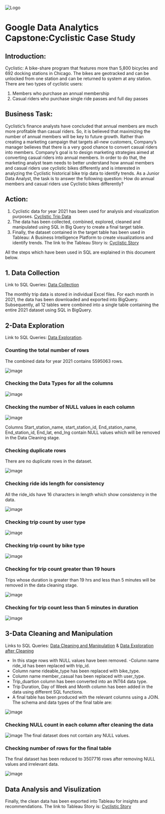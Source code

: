 
![Logo](https://github.com/user-attachments/assets/3dece03a-fce2-453e-9e9b-d143caadc0b0)




# Google Data Analytics Capstone:Cyclistic Case Study 

## Introduction:
Cyclistic: A bike-share program that features more than 5,800 bicycles and 692 docking stations in Chicago.
The bikes are geotracked and can be unlocked from one station and can be returned to system at any station.
There are two types of cyclistic users: 
1.	Members who purchase an annual membership
2.	Casual riders who purchase single ride passes and full day passes

## Business Task:
Cyclistic’s finance analysts have concluded that annual members are much more profitable than casual riders. So, it is believed that maximizing the number of annual members will be key to future growth. Rather than creating a marketing campaign that targets all-new customers, Company’s manager believes that there is a very good chance to convert casual riders into members.
Company’s goal is to design marketing strategies aimed at converting casual riders into annual members. In order to do that, the marketing analyst team needs to better understand how annual members and casual riders use cyclistic bikes differently and is interested in analyzing the Cyclistic historical bike trip data to identify trends.
As a Junior Data Analyst, the task is to answer the following question:
How do annual members and casual riders use Cyclistic bikes differently?

## Action:
1.	Cyclistic data for year 2021 has been used for analysis and visualization purposes. [Cyclistic Trip Data](https://divvy-tripdata.s3.amazonaws.com/index.html)
2.	The data has been collected, combined, explored, cleaned and manipulated using SQL in Big Query to create a final target table.
3.	Finally, the dataset contained in the target table has been used in Tableau: A Business Intelligence Platform to create visualizations and identify trends. The link to the Tableau Story is: [Cyclistic Story](https://public.tableau.com/views/GoogleDataAnalyticsCyclisticCaseStudy_17217807654710/Cyclistic?:language=en-US&publish=yes&:sid=&:redirect=auth&:display_count=n&:origin=viz_share_link)

All the steps which have been used in SQL are explained in this document below.

## 1.	Data Collection
Link to SQL Queries: [Data Collection](https://github.com/danishnawaz-BI/Google-Data-Analytics-Cyclistic-Case-Study/blob/1272e893e25114353b57f69a8172fe8311208d11/1-Data%20Collection.sql)

The monthly trip data is stored in individual Excel files. For each month in 2021, the data has been downloaded and exported into BigQuery. Subsequently, all 12 tables were combined into a single table containing the entire 2021 dataset using SQL in BigQuery.

## 2-Data Exploration 
Link to SQL Queries: [Data Exploration](https://github.com/danishnawaz-BI/Google-Data-Analytics-Cyclistic-Case-Study/blob/1272e893e25114353b57f69a8172fe8311208d11/2-Data%20Exploration.sql).

### Counting the total number of rows

The combined data for year 2021 contains 5595063 rows.

![image](https://github.com/user-attachments/assets/a72e8bb9-969f-4a21-91e4-e017a1765433)

 
### Checking the Data Types for all the columns

![image](https://github.com/user-attachments/assets/00fce579-4f09-44be-b398-d1d7a6f5ac8c)


### Checking the number of NULL values in each column

![image](https://github.com/user-attachments/assets/346070e5-1516-445d-81af-ba278fa92e7b)

Columns Start_station_name, start_station_id, End_station_name, End_station_id, End_lat, end_lng contain NULL values which will be removed in the Data Cleaning stage.

### Checking duplicate rows
There are no duplicate rows in the dataset.

![image](https://github.com/user-attachments/assets/f53b4f70-f5b3-4b12-9d75-40f511039ff6)

### Checking ride ids length for consistency 
All the ride_ids have 16 characters in length which show consistency in the data.

![image](https://github.com/user-attachments/assets/e11dcb2b-6d1f-44d3-811e-5f663812d530)

### Checking trip count by user type

![image](https://github.com/user-attachments/assets/8e8a4095-3129-440f-adde-ab200eeec4bc)

 ### Checking trip count by bike type
 
 ![image](https://github.com/user-attachments/assets/60932337-07e3-40e5-8bab-4528f0958b70)

### Checking for trip count greater than 19 hours
Trips whose duration is greater than 19 hrs and less than 5 minutes will be removed in the data cleaning stage.

![image](https://github.com/user-attachments/assets/16243c42-f5a5-4034-b60e-8e7159422a60)

### Checking for trip count less than 5 minutes in duration

![image](https://github.com/user-attachments/assets/ab311e2b-5762-42be-a258-3eae7373fee3)


## 3-Data Cleaning and Manipulation 
Links to SQL Queries: [Data Cleaning and Manipulation](https://github.com/danishnawaz-BI/Google-Data-Analytics-Cyclistic-Case-Study/blob/1272e893e25114353b57f69a8172fe8311208d11/3-Data%20Cleaning%20%26%20Manipulation.sql) & 
[Data Exploration after Cleaning](https://github.com/danishnawaz-BI/Google-Data-Analytics-Cyclistic-Case-Study/blob/1272e893e25114353b57f69a8172fe8311208d11/4-Data%20Exploration%20after%20cleaning.sql)

-	In this stage rows with NULL values have been removed.
-Column name ride_id has been replaced with trip_id.
-	Column name rideable_type has been replaced with bike_type.
-	Column name member_casual has been replaced with user_type.
-	Trip_duartion column has been converted into an INT64 data type.
-	Trip Duration, Day of Week and Month column has been added in the data using different SQL functions.
-	A final table has been produced with the relevant columns using a JOIN.
The schema and data types of the final table are:

![image](https://github.com/user-attachments/assets/f5dce7ee-25a8-47fa-97e8-1bb28d74a6c4)

### Checking NULL count in each column after cleaning the data

![image](https://github.com/user-attachments/assets/e15a206d-e804-40d1-873f-f16abd7e981e)
The final dataset does not contain any NULL values.

### Checking number of rows for the final table
The final dataset has been reduced to 3507716 rows after removing NULL values and irrelevant data.

![image](https://github.com/user-attachments/assets/9fc47330-6ce4-4fc1-8937-aa91fe9f385a)

## Data Analysis and Visulization
Finally, the clean data has been exported into Tableau for insights and recommendations.
The link to Tableau Story is: [Cyclistic Story](https://public.tableau.com/views/GoogleDataAnalyticsCyclisticCaseStudy_17217807654710/Cyclistic?:language=en-US&publish=yes&:sid=&:redirect=auth&:display_count=n&:origin=viz_share_link)


 




